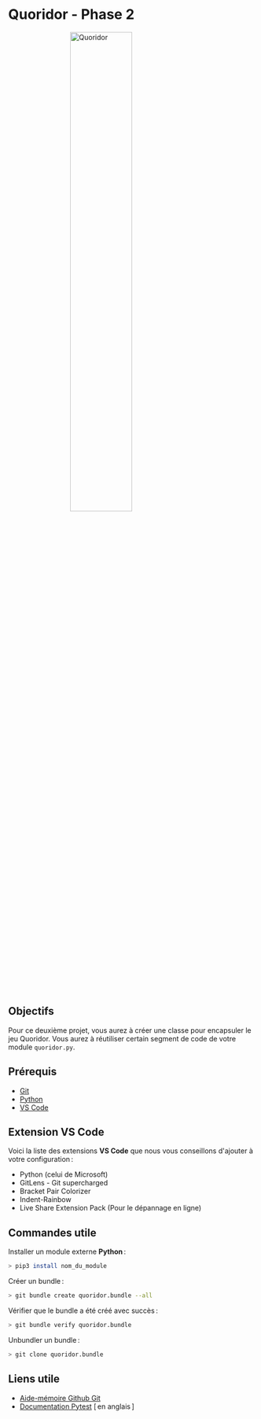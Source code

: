 # Quoridor - Phase 2

<img src="https://python.gel.ulaval.ca/media/notebook/quoridor.png" style="display: block; margin-left: auto; margin-right: auto;" alt="Quoridor" width="50%" height="auto">

## Objectifs

Pour ce deuxième projet, vous aurez à créer une classe pour encapsuler le jeu Quoridor. Vous aurez à réutiliser certain segment de code de votre module `quoridor.py`.

## Prérequis

- [Git](https://git-scm.com/downloads/)
- [Python](https://www.python.org/downloads/)
- [VS Code](https://code.visualstudio.com/download/)

## Extension VS Code

Voici la liste des extensions **VS Code** que nous vous conseillons d'ajouter à votre configuration&thinsp;:

- Python (celui de Microsoft)
- GitLens - Git supercharged
- Bracket Pair Colorizer
- Indent-Rainbow
- Live Share Extension Pack (Pour le dépannage en ligne)

## Commandes utile

Installer un module externe **Python**&thinsp;:

``` bash
> pip3 install nom_du_module
```

Créer un bundle&thinsp;:

``` bash
> git bundle create quoridor.bundle --all
```

Vérifier que le bundle a été créé avec succès&thinsp;:

``` bash
> git bundle verify quoridor.bundle
```

Unbundler un bundle&thinsp;:

``` bash
> git clone quoridor.bundle
```

## Liens utile

- [Aide-mémoire Github Git](https://github.github.com/training-kit/downloads/fr/github-git-cheat-sheet.pdf)
- [Documentation Pytest](https://docs.pytest.org/en/latest/) [&thinsp;en anglais&thinsp;]
